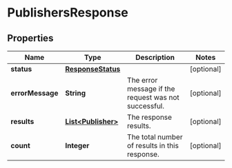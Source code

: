 # PublishersResponse

## Properties
Name | Type | Description | Notes
------------ | ------------- | ------------- | -------------
**status** | [**ResponseStatus**](ResponseStatus.md) |  |  [optional]
**errorMessage** | **String** | The error message if the request was not successful. |  [optional]
**results** | [**List&lt;Publisher&gt;**](Publisher.md) | The response results. |  [optional]
**count** | **Integer** | The total number of results in this response. |  [optional]
